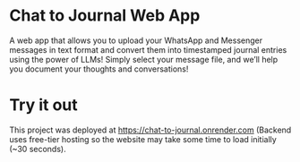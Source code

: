 # Chat to Journal Web App

A web app that allows you to upload your WhatsApp and Messenger messages in text format and convert them into timestamped journal entries using the power of LLMs! Simply select your message file, and we’ll help you document your thoughts and conversations!

# Try it out

This project was deployed at https://chat-to-journal.onrender.com (Backend uses free-tier hosting so the website may take some time to load initially (~30 seconds).
